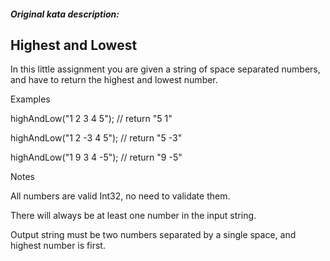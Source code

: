 ##### Original kata description:

## Highest and Lowest

In this little assignment you are given a string of space separated numbers, and have to return the highest and lowest number.

Examples


highAndLow("1 2 3 4 5");  // return "5 1"

highAndLow("1 2 -3 4 5"); // return "5 -3"

highAndLow("1 9 3 4 -5"); // return "9 -5"


Notes


All numbers are valid Int32, no need to validate them.

There will always be at least one number in the input string.

Output string must be two numbers separated by a single space, and highest number is first.
